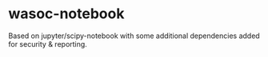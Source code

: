 # wasoc-notebook
Based on jupyter/scipy-notebook with some additional dependencies added for security &amp; reporting.
